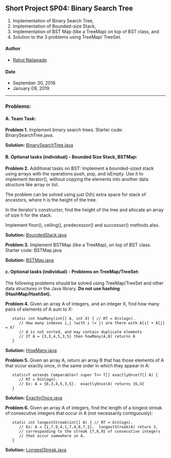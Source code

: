 ## Short Project SP04: Binary Search Tree

1. Implementation of Binary Search Tree,
2. Implementation of Bounded-size Stack, 
3. Implementation of BST Map (like a TreeMap) on top of BST class, and 
4. Solution to the 3 problems using TreeMap/ TreeSet. 

#### Author
* [Rahul Nalawade](https://github.com/rahul1947)

#### Date
* September 30, 2018
* January 09, 2019

_______________________________________________________________________________
### Problems:

#### A. Team Task: 

**Problem 1.** 
   Implement binary search trees.  Starter code: BinarySearchTree.java.
   
**Solution:** [BinarySearchTree.java](https://github.com/rahul1947/SP04-Binary-Search-Tree/blob/master/BinarySearchTree.java)

#### B. Optional tasks (individual) - Bounded Size Stack, BSTMap: 

**Problem 2.** 
   Additional tasks on BST:
   Implement a bounded-sized stack using arrays with the operations push, pop, and isEmpty.
   Use it to implement iterator(), without copying the elements into another data structure
   like array or list. 
   
   The problem can be solved using just O(h) extra space for stack of ancestors,
   where h is the height of the tree.  
   
   In the iterator's constructor, find the height of the tree and allocate an array of 
   size h for the stack.
   
   Implement floor(), ceiling(), predecessor() and successor() methods also.

**Solution:** [BoundedStack.java](https://github.com/rahul1947/SP04-Binary-Search-Tree/blob/master/BoundedStack.java)
 
**Problem 3.**
   Implement BSTMap (like a TreeMap), on top of BST class.  Starter code: BSTMap.java
   
**Solution:** [BSTMap.java](https://github.com/rahul1947/SP04-Binary-Search-Tree/blob/master/BSTMap.java)

#### c. Optional tasks (individual) - Problems on TreeMap/TreeSet: 

The following problems should be solved using TreeMap/TreeSet and other data structures
in the Java library. **Do not use hashing (HashMap/HashSet).**

**Problem 4.** 
   Given an array A of integers, and an integer X, find how many pairs of 
   elements of A sum to X:
```
   static int howMany(int[] A, int X) { // RT = O(nlogn).
      // How many indexes i,j (with i != j) are there with A[i] + A[j] = X?
      // A is not sorted, and may contain duplicate elements
      // If A = {3,3,4,5,3,5} then howMany(A,8) returns 6
   }
```
**Solution:** [HowMany.java](https://github.com/rahul1947/SP06-Applications-of-Hashing/blob/master/HowMany.java)


**Problem 5.**
   Given an array A, return an array B that has those elements of A that
   occur exactly once, in the same order in which they appear in A:
```
   static<T extends Comparable<? super T>> T[] exactlyOnce(T[] A) { 
      // RT = O(nlogn).
      // Ex: A = {6,3,4,5,3,5}.  exactlyOnce(A) returns {6,4}
   }
```
**Solution:** [ExactlyOnce.java](https://github.com/rahul1947/SP06-Applications-of-Hashing/blob/master/ExactlyOnce.java)


**Problem 6.** 
   Given an array A of integers, find the length of a longest streak of
   consecutive integers that occur in A (not necessarily contiguously):
```
   static int longestStreak(int[] A) { // RT = O(nlogn).
      // Ex: A = {1,7,9,4,1,7,4,8,7,1}.  longestStreak(A) return 3,
      // corresponding to the streak {7,8,9} of consecutive integers
      // that occur somewhere in A.
   }
```
**Solution:** [LongestStreak.java](https://github.com/rahul1947/SP06-Applications-of-Hashing/blob/master/LongestStreak.java)
